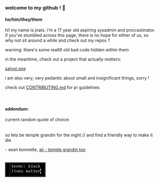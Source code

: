 ### welcome to my github ! 👋

#### he/him/they/them

hi! my name is jnats.
i'm a 17 year old aspiring sysadmin and procrastinator. if you've stumbled across this page, there is no hope for either of us, so why not sit around a while and check out my repos ?

warning: there's some realllll old bad code hidden within them

in the meantime, check out a project that actually *matters*:

[salyut.one](https://salyut.one)

i am also very, very pedantic about small and insignificant things, sorry !

check out [CONTRIBUTING.md](CONTRIBUTING.md) for pr guidelines
<br>
<br>
<br>
#### addendum:
current random quote of choice:
<br>
<br>
<br>
so lets be temple grandin for the night // and find a friendly way to make it die

\- sean bonnette, [ajj - temple grandin too](https://www.youtube.com/watch?v=6-aJziwXbhM)
<br>
<br>
<br>
[![](blm.png)](https://blacklivesmatter.com)
